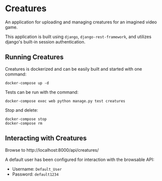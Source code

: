 # Creatures

An application for uploading and managing creatures for an imagined video game.

This application is built using `django`, `django-rest-framework`, and utilizes django's built-in session authentication.

## Running Creatures

Creatures is dockerized and can be easily built and started with one command:

```
docker-compose up -d
```

Tests can be run with the command:

```
docker-compose exec web python manage.py test creatures
```

Stop and delete:
```
docker-compose stop
docker-compose rm
```

## Interacting with Creatures

Browse to http://localhost:8000/api/creatures/

A default user has been configured for interaction with the browsable API:
- Username: `Default_User`
- Password: `default1234`
